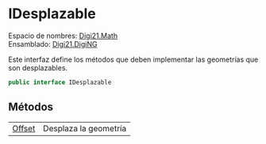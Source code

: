 # IDesplazable

Espacio de nombres: [Digi21.Math](../)  
Ensamblado: [Digi21.DigiNG](../../)

Este interfaz define los métodos que deben implementar las geometrías que son desplazables.

```csharp
public interface IDesplazable
```

## Métodos

|  |  |
| :--- | :--- |
| [Offset](metodos/offset.md) | Desplaza la geometría |

